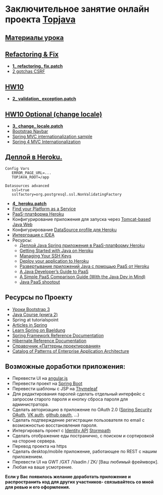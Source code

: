 # Заключительное занятие онлайн проекта <a href="https://github.com/JavaWebinar/topjava04">Topjava</a>

## <a href="https://drive.google.com/open?id=0B9Ye2auQ_NsFfjBtOHl2WXdKWEo5R0NkcENQdGt6b1d5VjFQYTFBVHU4VVhYY0dwbjZXc1U">Материалы урока</a>

##  <a href="https://drive.google.com/open?id=0B9Ye2auQ_NsFSG5jeEVCTzZPbmc">Refactoring & Fix</a>
-  **<a href="https://drive.google.com/open?id=0B9Ye2auQ_NsFbzNtN3Bwa1ZKc00">1_ refactoring_ fix.patch</a>**
-  <a href="https://blog.42.nl/articles/using-spring-security-csrfxsrf-checks/">2 gotchas CSRF</a>

##  <a href="https://drive.google.com/open?id=0B9Ye2auQ_NsFaDN2V1g0bG9EaFE">HW10</a>
-  **<a href="https://drive.google.com/open?id=0B9Ye2auQ_NsFN3Z6VUswcGhuTnM">2_ validation_ exception.patch</a>**

##  <a href="https://drive.google.com/open?id=0B9Ye2auQ_NsFYms4YUxEMHdxZHM">HW10 Optional (change locale)</a>
-  **<a href="https://drive.google.com/open?id=0B9Ye2auQ_NsFYnRDQXBvUF9uZUk">3_ change_ locale.patch</a>**
- <a href="http://pro-cod.ru/navbar-uroki-bootstrap-3.html">Bootstrap Navbar</a>
- <a href="http://www.mkyong.com/spring-mvc/spring-mvc-internationalization-example">Spring MVC internationalization sample</a>
- <a href="http://www.concretepage.com/spring-4/spring-4-mvc-internationalization-i18n-and-localization-l10n-annotation-example">Spring 4 MVC Internationalization</a>

##  <a href="https://drive.google.com/open?id=0B9Ye2auQ_NsFZkpVM19QWFBOQ2c">Деплой в Heroku.</a>

    Config Vars
       ERROR_PAGE_URL=...
       TOPJAVA_ROOT=/app

    Datasources advanced
       ssl=true
       sslfactory=org.postgresql.ssl.NonValidatingFactory

-  **<a href="https://drive.google.com/open?id=0B9Ye2auQ_NsFamVXUVJSUF8ydWM">4_ heroku.patch</a>**
-  <a href="http://www.paasify.it/filter">Find your Platform as a Service</a>
-  <a href="https://www.heroku.com/">PaaS-платформа Heroku</a></h3>
-  Конфигурирование приложения для запуска через <a href="https://devcenter.heroku.com/articles/java-webapp-runner">Tomcat-based Java Web</a>
-  Конфигурирование <a href="https://devcenter.heroku.com/articles/connecting-to-relational-databases-on-heroku-with-java#using-the-database_url-in-spring-with-xml-configuration">DataSource profile для Heroku</a>
-  <a href="http://www.jetbrains.com/idea/webhelp/run-debug-configuration-heroku-deployment.html">Интерграция с IDEA</a>
-  Ресурсы:
   -  <a href="http://habrahabr.ru/post/265591/">Деплой Java Spring приложения в PaaS-платформу Heroku</a>
   -  <a href="https://devcenter.heroku.com/articles/getting-started-with-java#set-up">Getting Started with Java on Heroku</a>
   -  <a href="https://devcenter.heroku.com/articles/keys">Managing Your SSH Keys</a>
   -  <a href="https://devcenter.heroku.com/articles/getting-started-with-spring-mvc-hibernate#deploy-your-application-to-heroku">Deploy your application to Heroku</a>
   -  <a href="http://www.ibm.com/developerworks/ru/library/j-javadev2-21/">Развертывание приложений Java с помощью PaaS от Heroku</a>
   -  <a href="http://www.infoq.com/articles/paas_comparison">A Java Developer’s Guide to PaaS</a>
   -  <a href="https://dzone.com/articles/simple-paas-comparison-guide">A Simple PaaS Comparison Guide (With the Java Dev in Mind)</a>
   -  <a href="http://www.ibm.com/developerworks/library/j-paasshootout/">Java PaaS shootout</a>

## Ресурсы по Проекту
-  <a href="http://pro-cod.ru/uroki-bootstrap-3-0">Уроки Bootstrap 3</a>
-  <a href="http://java-course.ru/student/book2/">Java Course (книга 2)</a>
-  <a herf="http://www.tutorialspoint.com/spring/index.htm">Spring at tutorialspoint</a>
-  <a href="http://www.codejava.net/frameworks/spring">Articles in Spring</a>
-  <a href="http://www.baeldung.com/learn-spring">Learn Spring on Baeldung</a>
-  <a href="http://docs.spring.io/spring/docs/current/spring-framework-reference/html/index.html">Spring Framework
            Reference Documentation</a>
-  <a href="http://docs.jboss.org/hibernate/orm/4.3/manual/en-US/html/">Hibernate Reference Documentation</a>
-  <a href="http://design-pattern.ru/">Справочник «Паттерны проектирования»</a>
-  <a href="http://martinfowler.com/eaaCatalog/">Catalog of Patterns of Enterprise Application Architecture</a>

## Возможные доработки приложения:
-  Перевести UI на <a href="http://angular.ru/">angular.js</a>
-  Перевести проект на <a href="http://projects.spring.io/spring-boot/">Spring Boot</a>
-  Перевести шаблоны с JSP на <a href="http://www.thymeleaf.org/">Thymeleaf</a>
-  Для редактирования паролей сделать отдельный интерфейс с запросом старого пароля и кнопку сброса пароля для администратора.
-  Сделать авторизацию в приложение по OAuth 2.0 (<a href="http://projects.spring.io/spring-security-oauth/">Spring Security OAuth</a>,
<a href="https://vk.com/dev/auth_mobile">VK auth</a>, <a href="https://developer.github.com/v3/oauth/">github oauth</a>, ...)
-  Сделать подтверждение регистрации пользователя по email c возможностью восстановления пароля.
-  Интергировать проект с <a href="https://stormpath.com/">Identity API</a> <a href="https://docs.stormpath.com/java/spring-boot-web/quickstart.html">Stormpath</a>
-  Сделать отображение еды постранично, с поиском и сортировкой на стороне сервера.
-  Перевод проекта на https
-  Сделать desktop/mobile приложение, работающее по REST с нашим приложением.
-  Перевести UI на GWT /GXT /Vaadin / ZK/ [Ваш любимый фреймворк].
-  Любая на ваше усмотрение.

**Если у Вас появилось желание доработать приложение и распространить код для других участников-
связывайтесь со мной для ревью и его оформления.** 
 
